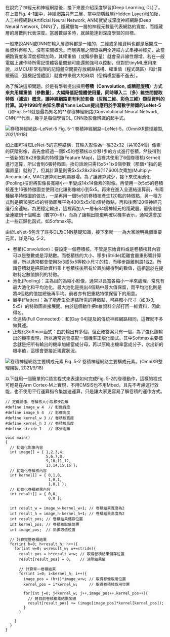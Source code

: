 在說完了神經元和神經網路後，接下來要介紹深度學習(Deep Learning, DL)了。在上篇Fig. 4-1圖中，神經網路只有三層，當中間隱藏層(Hidden Layer)增加後，人工神經網路(Artificial Neural Network, ANN)就變成深度神經網路(Deep Neural Network, DNN)了，隱藏層每一層的神經元數量代表網路的寬度，而隱藏層的層數則代表深度。當層數越多時，就越能達到深度學習的目標。

一般來說ANN或DNN在輸入層資料都是一維的，二維或多維資料也都是展開成一維資料再輸入，沒有空間概念。而層與層之間皆採用全連結方式串接神經元，故當網路寬度和深度都增加時，其權重值（或稱參數量）就會呈非線性爆增。若在一般電腦上運作時所需記憶體容量問題可能還勉強可以控制，但對於tinyML應用來說，以MCU非常有限的記憶體空間要存放網路結構、權重值（程式碼區）和計算緩衝區（隨機記憶體區）就會帶來很大的麻煩（俗稱模型塞不進去）。

為了解決這項問題，於是有學者提出採用**卷積（Convolution, 或稱迴旋積）**方式來共用權重值（參數量），大幅降低記憶體使用量，同時導入二（多）維空間提取特徵（濾波）概念，讓神經網路更有利於影像（灰階二維、彩色三維）類型資料的計算。其中1998年由知名學者Yann LeCun提出應用於手寫數字辨識的**LeNet-5**（如Fig. 5-1)就是最為知名的**卷積神經網路(Convolutional Neural Network, CNN)**代表，幾乎是每個學習DL, CNN及影像辨識的起手式。

![卷積神經網路─LeNet-5](https://1.bp.blogspot.com/-_hpOJgG8lww/YUVQP_uZchI/AAAAAAAAEus/6tMhkz7DwK8a0HTaKNq8u3SE3tF9nMrMgCLcBGAsYHQ/s1754/iThome_Day_05_Fig_01.jpg)
Fig. 5-1 卷積神經網路─LeNet-5。(OmniXR整理繪製, 2021/9/18)

如上圖可得知LeNet-5的完整結構，其輸入影像為一張32x32（共1024個）像素的灰階影像，首先會經過一個5x5的卷積核以步移1步的方式進行卷積，然後得到一張新的28x28像素的特徵圖(Feature Map)，這裡共使用了6個卷積核(Kernel)進行運算，所以會到6張特徵圖。換句話說只需(5x5+1)x6個參數（那個+1指的是偏置量）就夠了，但其計算量則需5x5x28x28x6(117,600)次乘加(Multiply-Accumulate, MAC)運算則已明顯暴增。為了讓運算減少，接下來使用池化(Pooling)技術將影像長寬縮小一半變成14x14像素的影像。再使用一次5x5的卷積核產生16張特徵圖並使用池化讓影像縮小到5x5。再來在進入全連結運算前，有兩種展平特徵圖的做法，一是再用一個5x5的卷積核產生120點的特徵點，另一種方式則是把16張5x5的特徵圖展平為400(5x5x16)個特徵點，再和後面120個神經元進行全連結。為更穩定輸出，這裡再加人一層有84個神經元的隱藏層。最後則是全連結到十個輸出（數字0~9)，而為了讓輸出能更明確以機率表示，通常還會加上一些正歸化函式，如Softmax等。

由於LeNet-5包含了許多DL及CNN基礎知識，接下來就一一為大家說明幾個重要元素，詳見Fig. 5-2。

* 卷積(Convolution)：要設定一個卷積核，不管是原始資料或是卷積核其內容可以是整數或是浮點數。而卷積核的大小、移步(Stride)距離會嚴重影響計算量，所以通常都會使用3x3或5x5等較小尺寸的核，而移步距離則設1或2。所謂卷積就是把原始資料乘上卷積核後所有位置加總得到的數值，這相當於在提取特定數值排列的特徵。
* 池化(Pooling)：主為目的為縮小影像，通常以長寬各縮小一半來處理，常見有最大池化和平均池化，最大池化是挑出4個點中最大值保留，而平均池化則是將4個點的值加總後再平均。前者亦有把重點特徵保留下的用意。
* 展平(Flatten)：為了能產生全連結所需的特徵點，可將較小尺寸（如3x3, 5x5）的特徵圖直接展開。由於這個動作把n維資料全部打回一維資料，因此得名。
* 全連結(Full Connected)：和[Day 04]提及的傳統神經網路相同，這裡就不多做贅述。
* 正規化Softmax函式：由於輸出有多個，但正確答案只有一個，為了強化該輸出的機率表現，所以通常還會搭配一個機率正規化函式。其中Softmax主要概念就是把所有輸出的機率加總當成分母，再以原輸出機率當成分子，求出新的機率值，這樣會更接近現實狀況。

![卷積神經網路主要構成元素](https://1.bp.blogspot.com/-DACZYyZITPA/YUZC2ZzqzBI/AAAAAAAAEu8/-Db6n2BuvzsYnzenuVT1O_hA1TRdOUKBACLcBGAsYHQ/s1717/iThome_Day_05_Fig_02.jpg)
Fig. 5-2 卷積神經網路主要構成元素。(OmniXR整理繪製, 2021/9/18)

以下就用一個簡單的C語言程式來表達如何完成Fig. 5-2的卷積動作，這樣的程式可輕易在Arm Cortex-M上實現，不用CMSIS也不用Mbed，且先不考慮運行效能，也不使用平行運算指令集加速運算，只是讓大家更容易了解卷積的運作方式。

```
// 定義影像、卷積核大小及移步距離
#define image_w 4  // 影像寬度
#define image_h 4  // 影像高度
#define kernel_w 3 // 卷積核寬度
#define kernel_h 3 // 卷積核高度
#define stride 1   // 移步距離

void main()
{
  // 初始化影像內容
  int image[] = { 1,2,3,4,
                  5,6,7,8,
                  9,10,11,12,
                  13,14,15,16 };
  // 初始化卷積核內容
  int kernel[] = { 0,1,0,
                   1,0,1,
                   1,0,1 };    
  // 初始化卷積結果內容
  int result[] = { 0,0,
                   0,0 };
                   
  int result_w = image_w-kernel_w+1; // 卷積結果寬度為2
  int result_h = image_h-kernel_h+1; // 卷積結果高度為2 
  int result_pos; // 卷積結果儲存位置
  int kernel_pos; // 卷積核取值位置
  int image_pos;  // 影像取值位置
  
  // 計算完整卷積結果
  for(int h=0; h<result_h; h++){
    for(int w=0; w<result_w; w+=stride){
      result_pos = h*result_w+w; // 取得卷積結果儲存位置
      result[result_pos] = 0;    // 清除結果值
      
      // 計算單一卷積結果
      for(int i=0; i<kernel_h; i++){
        image_pos = (h+i)*image_w+w; // 取得影像取用位置
        kernel_pos = i*kernel_w;     // 取得卷積核取用位置
     
        for(int j=0; j<kernel_w; j++,image_pos++,kernel_pos++){
          // 將目前卷積相乘結果加總
          result[result_pos] += (image[image_pos]*kernel[kernel_pos]); 
        }
      }
      
    }
  }
}
```
